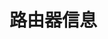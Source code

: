 <script setup>
import { ref, onMounted } from 'vue';
import { load } from 'js-yaml';
import CryptoJS from 'crypto-js';

const vyosConfig = ref(null);

function getNeighborId(neighbor) {
  let neighborStr = neighbor?.asn || "";
  neighborStr += Array.isArray(neighbor['neighbor-address']) ? neighbor['neighbor-address'].sort().join('') : neighbor['neighbor-address'];
  console.log(neighborStr);
  let hash = CryptoJS.SHA256(neighborStr).toString(CryptoJS.enc.Hex);
  console.log(hash.slice(-4));
  let res = 1 + parseInt(hash.slice(-4), 16); // 1-65536
  return res;
}

onMounted(async () => {
  try {
    const response = await fetch("https://raw.githubusercontent.com/KawaiiNetworks/AS27523/refs/heads/main/network/vyos/vyos.yaml"); // 替换为你的YAML文件URL
    const yamlText = await response.text();
    vyosConfig.value = load(yamlText);
    vyosConfig.value.router.protocols.bgp.upstream.sort((a, b) => a.asn - b.asn)
    vyosConfig.value.router.protocols.bgp.routeserver.sort((a, b) => a.asn - b.asn)
    vyosConfig.value.router.protocols.bgp.peer.sort((a, b) => a.asn - b.asn)
    vyosConfig.value.router.protocols.bgp.downstream.sort((a, b) => a.asn - b.asn)
  } catch (error) {
    console.error('Error loading YAML:', error);
  }
});
</script>

<div>
  <h1>路由器信息</h1>
  <template v-for="router in vyosConfig?.router">
    <h2>{{ router.name }}</h2>
    <table>
      <thead>
        <tr>
          <th>Type</th>
          <th>ASN</th>
          <th>Neighbor ID</th>
          <th>Address</th>
        </tr>
      </thead>
      <tbody>
        <tr v-for="n in router.protocols.bgp.ibgp">
          <td>I</td><td>{{ vyosConfig["local-asn"] }}</td><td>{{ getNeighborId(n) }}</td><td>{{ Array.isArray(n['neighbor-address']) ? n['neighbor-address'].join(', ') : n['neighbor-address'] }}</td>
        </tr>
        <tr v-for="n in router.protocols.bgp.upstream">
          <td>U</td><td>{{ n.asn }}</td><td>{{ getNeighborId(n) }}</td><td>{{ Array.isArray(n['neighbor-address']) ? n['neighbor-address'].join(', ') : n['neighbor-address'] }}</td>
        </tr>
        <tr v-for="n in router.protocols.bgp.routeserver">
          <td>R</td><td>{{ n.asn }}</td><td>{{ getNeighborId(n) }}</td><td>{{ Array.isArray(n['neighbor-address']) ? n['neighbor-address'].join(', ') : n['neighbor-address'] }}</td>
        </tr>
        <tr v-for="n in router.protocols.bgp.peer">
          <td>P</td><td>{{ n.asn }}</td><td>{{ getNeighborId(n) }}</td><td>{{ Array.isArray(n['neighbor-address']) ? n['neighbor-address'].join(', ') : n['neighbor-address'] }}</td>
        </tr>
        <tr v-for="n in router.protocols.bgp.downstream">
          <td>D</td><td>{{ n.asn }}</td><td>{{ getNeighborId(n) }}</td><td>{{ Array.isArray(n['neighbor-address']) ? n['neighbor-address'].join(', ') : n['neighbor-address'] }}</td>
        </tr>
      </tbody>
    </table>
  </template>
</div>

